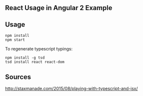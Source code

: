 ## React Usage in Angular 2 Example

## Usage

	npm install
	npm start

To regenerate typescript typings:

	npm install -g tsd
	tsd install react react-dom

## 


## Sources

http://staxmanade.com/2015/08/playing-with-typescript-and-jsx/
